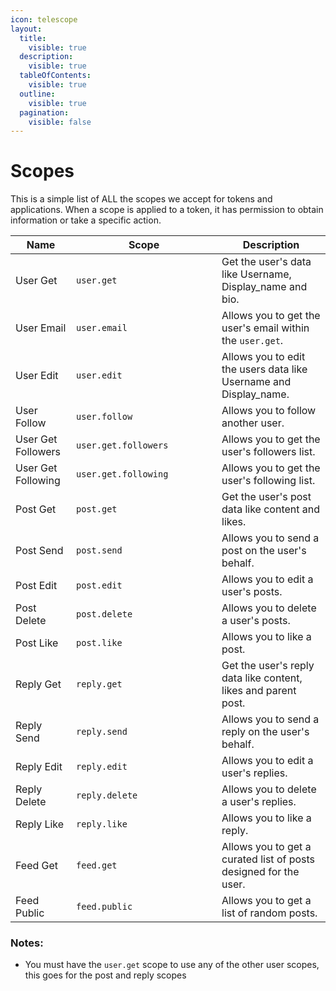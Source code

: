 ```yaml
---
icon: telescope
layout:
  title:
    visible: true
  description:
    visible: true
  tableOfContents:
    visible: true
  outline:
    visible: true
  pagination:
    visible: false
---
```


# Scopes

This is a simple list of ALL the scopes we accept for tokens and applications. When a scope is applied to a token, it has permission to obtain information or take a specific action.

<table><thead><tr><th>Name</th><th width="217">Scope</th><th>Description</th></tr></thead><tbody><tr><td>User Get</td><td><code>user.get</code></td><td>Get the user's data like Username, Display_name and bio.</td></tr><tr><td>User Email</td><td><code>user.email</code></td><td>Allows you to get the user's email within the <code>user.get</code>.</td></tr><tr><td>User Edit</td><td><code>user.edit</code></td><td>Allows you to edit the users data like Username and Display_name.</td></tr><tr><td>User Follow</td><td><code>user.follow</code></td><td>Allows you to follow another user.</td></tr><tr><td>User Get Followers</td><td><code>user.get.followers</code></td><td>Allows you to get the user's followers list.</td></tr><tr><td>User Get Following</td><td><code>user.get.following</code></td><td>Allows you to get the user's following list.</td></tr><tr><td>Post Get</td><td><code>post.get</code></td><td>Get the user's post data like content and likes.</td></tr><tr><td>Post Send</td><td><code>post.send</code></td><td>Allows you to send a post on the user's behalf.</td></tr><tr><td>Post Edit</td><td><code>post.edit</code></td><td>Allows you to edit a user's posts.</td></tr><tr><td>Post Delete</td><td><code>post.delete</code></td><td>Allows you to delete a user's posts.</td></tr><tr><td>Post Like</td><td><code>post.like</code></td><td>Allows you to like a post.</td></tr><tr><td>Reply Get</td><td><code>reply.get</code></td><td>Get the user's reply data like content, likes and parent post.</td></tr><tr><td>Reply Send</td><td><code>reply.send</code></td><td>Allows you to send a reply on the user's behalf.</td></tr><tr><td>Reply Edit</td><td><code>reply.edit</code></td><td>Allows you to edit a user's replies.</td></tr><tr><td>Reply Delete</td><td><code>reply.delete</code></td><td>Allows you to delete a user's replies.</td></tr><tr><td>Reply Like</td><td><code>reply.like</code></td><td>Allows you to like a reply.</td></tr><tr><td>Feed Get</td><td><code>feed.get</code></td><td>Allows you to get a curated list of posts designed for the user.</td></tr><tr><td>Feed Public</td><td><code>feed.public</code></td><td>Allows you to get a list of random posts.</td></tr></tbody></table>

### Notes:

* You must have the `user.get` scope to use any of the other user scopes, this goes for the post and reply scopes
